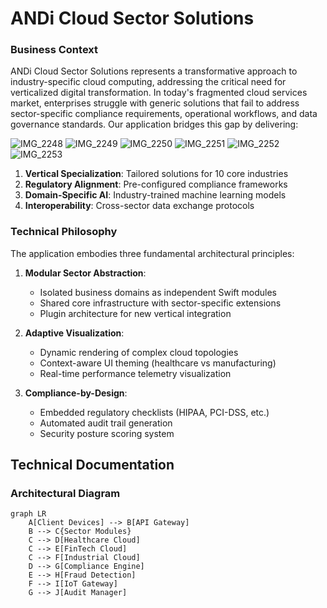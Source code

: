 # ANDi Cloud Sector Solutions

### Business Context
ANDi Cloud Sector Solutions represents a transformative approach to industry-specific cloud computing, addressing the critical need for verticalized digital transformation. In today's fragmented cloud services market, enterprises struggle with generic solutions that fail to address sector-specific compliance requirements, operational workflows, and data governance standards. Our application bridges this gap by delivering:

![IMG_2248](https://github.com/user-attachments/assets/1083defe-a5d5-4162-8648-5425613ea185)
![IMG_2249](https://github.com/user-attachments/assets/857d63d8-7bcb-4873-9947-737c9b9bf317)
![IMG_2250](https://github.com/user-attachments/assets/0b8f6e1d-9663-4128-bc93-5c31552cbb04)
![IMG_2251](https://github.com/user-attachments/assets/94fa01df-c5b0-4bba-af45-e7777e136e42)
![IMG_2252](https://github.com/user-attachments/assets/97e2d7ec-c242-44d1-a5ca-634b70d010b2)
![IMG_2253](https://github.com/user-attachments/assets/ac464083-3435-4b87-8935-727de76e5a46)

1. **Vertical Specialization**: Tailored solutions for 10 core industries
2. **Regulatory Alignment**: Pre-configured compliance frameworks
3. **Domain-Specific AI**: Industry-trained machine learning models
4. **Interoperability**: Cross-sector data exchange protocols

### Technical Philosophy
The application embodies three fundamental architectural principles:

1. **Modular Sector Abstraction**:
   - Isolated business domains as independent Swift modules
   - Shared core infrastructure with sector-specific extensions
   - Plugin architecture for new vertical integration

2. **Adaptive Visualization**:
   - Dynamic rendering of complex cloud topologies
   - Context-aware UI theming (healthcare vs manufacturing)
   - Real-time performance telemetry visualization

3. **Compliance-by-Design**:
   - Embedded regulatory checklists (HIPAA, PCI-DSS, etc.)
   - Automated audit trail generation
   - Security posture scoring system

## Technical Documentation

### Architectural Diagram
```mermaid
graph LR
    A[Client Devices] --> B[API Gateway]
    B --> C{Sector Modules}
    C --> D[Healthcare Cloud]
    C --> E[FinTech Cloud]
    C --> F[Industrial Cloud]
    D --> G[Compliance Engine]
    E --> H[Fraud Detection]
    F --> I[IoT Gateway]
    G --> J[Audit Manager]
